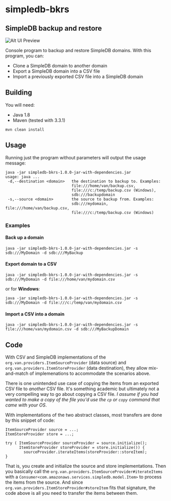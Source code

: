 # simpledb-bkrs
## SimpleDB backup and restore

![Alt UI Preview](http://therealvan.com/image/projects/simpledb_bkrs.png)

Console program to backup and restore SimpleDB domains. With this program, you can:

* Clone a SimpleDB domain to another domain
* Export a SimpleDB domain into a CSV file
* Import a previously exported CSV file into a SimpleDB domain

## Building

You will need:

* Java 1.8
* Maven (tested with 3.3.1)

```
mvn clean install
```

## Usage

Running just the program without parameters will output the usage message:
```
java -jar simpledb-bkrs-1.0.0-jar-with-dependencies.jar
usage: java ...
 -d,--destination <domain>   the destination to backup to. Examples:
                             file:///home/van/backup.csv,
                             file:///c:/temp/backup.csv (Windows),
                             sdb:///backupdomain
 -s,--source <domain>        the source to backup from. Examples:
                             sdb:///mydomain, file:///home/van/backup.csv,
                             file:///c:/temp/backup.csv (Windows)

```

### Examples

#### Back up a domain
`java -jar simpledb-bkrs-1.0.0-jar-with-dependencies.jar -s sdb:///MyDomain -d sdb:///MyBackup`

#### Export domain to a CSV
```
java -jar simpledb-bkrs-1.0.0-jar-with-dependencies.jar -s sdb:///MyDomain -d file:///home/van/mydomain.csv
```
or for **Windows**:
```
java -jar simpledb-bkrs-1.0.0-jar-with-dependencies.jar -s sdb:///MyDomain -d file:///c:/temp/van/mydomain.csv
```

#### Import a CSV into a domain
```
java -jar simpledb-bkrs-1.0.0-jar-with-dependencies.jar -s file:///home/van/mydomain.csv -d sdb:///MyBackupDomain
```

## Code
With CSV and SimpleDB implementations of the `org.van.providers.ItemSourceProvider` (data source)
and `org.van.providers.ItemStoreProvider` (data destination), they allow mix-and-match of implemenations to 
accommodate the scenarios above.

There is one unintended use case of copying the items from an exported CSV file to _another_ CSV file. It's
something academic but ultimately not a very compelling way to go about copying a CSV file. _I assume if you 
had wanted to make a copy of the file you'd use the `cp` or `copy` command that came with your OS_.

With implementations of the two abstract classes, most transfers are done by this snippet of code:
```
ItemSourceProvider source = ...;
ItemStoreProvider store = ...;

try ( ItemSourceProvider sourceProvider = source.initialize();
      ItemStoreProvider storeProvider = store.initialize()) {
        sourceProvider.iterateItems(storeProvider::storeItem);
}
```

That is, you create and initialize the source and store implementations. Then you basically call the 
`org.van.providers.ItemSourceProvider#iterateItems` with a `Consumer<com.amazonaws.services.simpledb.model.Item>`
to process the items from the source. And since `org.van.providers.ItemStoreProvider#storeItem` fits that signature,
the code above is all you need to transfer the items between them.



